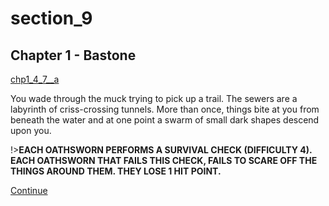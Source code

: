 
# section_9

## Chapter 1 - Bastone

[chp1_4_7__a](../../decomp/app/src/main/res/raw/chp1_4_7__a.mp3 ':include :type=audio')

You wade through the muck trying to pick up a trail. The sewers are a labyrinth of criss-crossing tunnels. More than once, things bite at you from beneath the water and at one point a swarm of small dark shapes descend upon you.

!>**EACH OATHSWORN PERFORMS A SURVIVAL CHECK (DIFFICULTY 4).  EACH OATHSWORN THAT FAILS THIS CHECK, FAILS TO SCARE OFF THE THINGS AROUND THEM. THEY LOSE 1 HIT POINT.**  

[Continue](output/chapter1/section_11.md)


